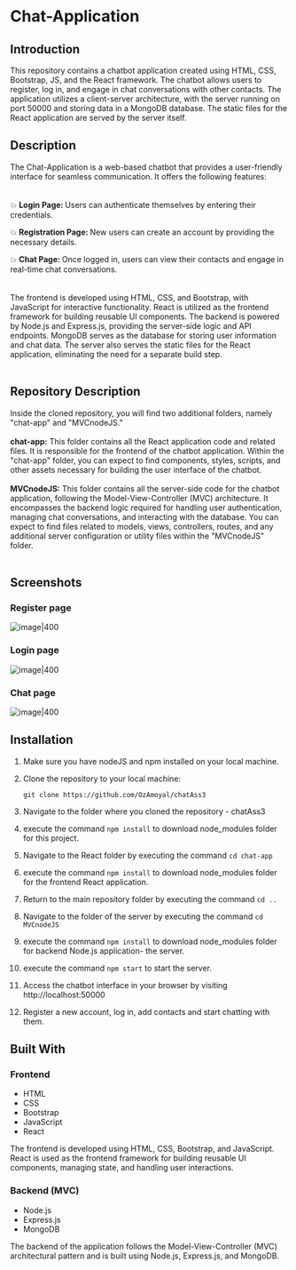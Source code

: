 # Chat-Application

## Introduction
This repository contains a chatbot application created using HTML, CSS, Bootstrap, JS, and the React framework. The chatbot allows users to register, log in, and engage in chat conversations with other contacts. The application utilizes a client-server architecture, with the server running on port 50000 and storing data in a MongoDB database. The static files for the React application are served by the server itself.

## Description
The Chat-Application is a web-based chatbot that provides a user-friendly interface for seamless communication. It offers the following features:
<br><br><br>
💥 <b> Login Page: </b>Users can authenticate themselves by entering their credentials.

💥 <b> Registration Page: </b> New users can create an account by providing the necessary details.

💥 <b> Chat Page: </b>  Once logged in, users can view their contacts and engage in real-time chat conversations.
<br><br><br>
The frontend is developed using HTML, CSS, and Bootstrap, with JavaScript for interactive functionality. React is utilized as the frontend framework for building reusable UI components. The backend is powered by Node.js and Express.js, providing the server-side logic and API endpoints. MongoDB serves as the database for storing user information and chat data. The server also serves the static files for the React application, eliminating the need for a separate build step.
<br><br>
## Repository Description
Inside the cloned repository, you will find two additional folders, namely "chat-app" and "MVCnodeJS."
<br><br>
<b>chat-app:</b> This folder contains all the React application code and related files. It is responsible for the frontend of the chatbot application. Within the "chat-app" folder, you can expect to find components, styles, scripts, and other assets necessary for building the user interface of the chatbot.
<br><br>
<b>MVCnodeJS:</b> This folder contains all the server-side code for the chatbot application, following the Model-View-Controller (MVC) architecture. It encompasses the backend logic required for handling user authentication, managing chat conversations, and interacting with the database. You can expect to find files related to models, views, controllers, routes, and any additional server configuration or utility files within the "MVCnodeJS" folder.
<br><br>
## Screenshots

### Register page
 ![image|400](https://user-images.githubusercontent.com/93612510/236449333-dc6534d6-e7df-4233-8f31-811270ad7a12.png)

### Login page
 ![image|400](https://user-images.githubusercontent.com/93612510/236449251-fde7723f-38aa-4bce-a9b2-7af7e954c7cd.png)

### Chat page
 ![image|400](https://user-images.githubusercontent.com/93612510/236449017-2860f855-cb1c-468e-b2dc-b79e9fc142c1.png)



## Installation
1. Make sure you have nodeJS and npm installed on your local machine.

2. Clone the repository to your local machine:
    ```
    git clone https://github.com/OzAmoyal/chatAss3
    ```
3. Navigate to the folder where you cloned the repository - chatAss3
4. execute the command ``` npm install ``` to download node_modules folder for this project.
5. Navigate to the React folder by executing the command ``` cd chat-app ```
6. execute the command ``` npm install ``` to download node_modules folder for the frontend React application.
7. Return to the main repository folder by executing the command ``` cd .. ```
8. Navigate to the folder of the server by executing the command ``` cd MVCnodeJS ```
9. execute the command ``` npm install ``` to download node_modules folder for backend Node.js application- the server.
10. execute the command ``` npm start ``` to start the server.
11. Access the chatbot interface in your browser by visiting http://localhost:50000
12. Register a new account, log in, add contacts and start chatting with them.


## Built With

### Frontend
- HTML
- CSS
- Bootstrap
- JavaScript
- React

The frontend is developed using HTML, CSS, Bootstrap, and JavaScript. React is used as the frontend framework for building reusable UI components, managing state, and handling user interactions.

### Backend (MVC)
- Node.js
- Express.js
- MongoDB

The backend of the application follows the Model-View-Controller (MVC) architectural pattern and is built using Node.js, Express.js, and MongoDB.

<br />
